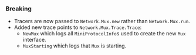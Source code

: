 ### Breaking

- Tracers are now passed to `Network.Mux.new` rather than `Network.Mux.run`.
- Added new trace points to `Network.Mux.Trace.Trace`:
  - `NewMux` which logs all `MiniProtocolInfo`s used to create the new `Mux` interface.
  - `MuxStarting` which logs that `Mux` is starting.

